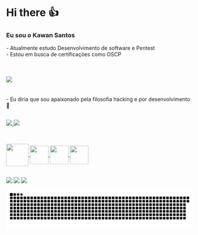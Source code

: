 <h1> Hi there 👍 </h1>

<h3> Eu sou o Kawan Santos </h3>
- Atualmente estudo Desenvolvimento de software e Pentest <br>
- Estou em busca de certificações como OSCP
<br>
<br>
<br>
<br>

<img height="400px" src="https://i.pinimg.com/originals/16/d5/28/16d52826e9a8f0e24faa4b1037efe808.jpg">


<br>
<br>
<br>
- Eu diria que sou apaixonado pela filosofia hacking e por desenvolvimento💓

##

<div>
  <a href='https://github.com/kwansant'>
  <img height="180em" src="https://github-readme-stats.vercel.app/api?username=kwansant&show_icons=true&theme=gotham&include_all_commits=true&count_private=true"/>
  <img height="180em" src="https://github-readme-stats.vercel.app/api/top-langs/?username=kwansant&layout=compact&langs_count=7&theme=vue-dark"/>
</div>
  
 ##
  
<div style="display: inline_block"><br>
  <img align="center" height="60" width="60" src="https://cdn.jsdelivr.net/gh/devicons/devicon/icons/python/python-original.svg" />
  <img align="center" height="50" width="50" src="https://cdn.jsdelivr.net/gh/devicons/devicon/icons/javascript/javascript-original.svg" />
  <img align="center" height="50" width="50" src="https://cdn.jsdelivr.net/gh/devicons/devicon/icons/html5/html5-original.svg" />
  <img align="center" height="50" width="50" src="https://cdn.jsdelivr.net/gh/devicons/devicon/icons/css3/css3-original.svg" />
</div>
  
##
  
<div>
  <a href="https://instagram.com/kwansl._" target="_blank"><img src="https://img.shields.io/badge/-Instagram-%23E4405F?style=for-the-badge&logo=instagram&logoColor=white" target="_blank"></a>
  <a href = "mailto:kawansantoslma75@gmail.com"><img src="https://img.shields.io/badge/-Gmail-%23333?style=for-the-badge&logo=gmail&logoColor=white" target="_blank"></a>
  <a href="https://www.linkedin.com/in/kawansantos/" target="_blank"><img src="https://img.shields.io/badge/-LinkedIn-%230077B5?style=for-the-badge&logo=linkedin&logoColor=white" target="_blank"></a>
  
  ![Snake animation](https://github.com/kwansant/kwansant/blob/output/github-contribution-grid-snake.svg)
  
</div>
